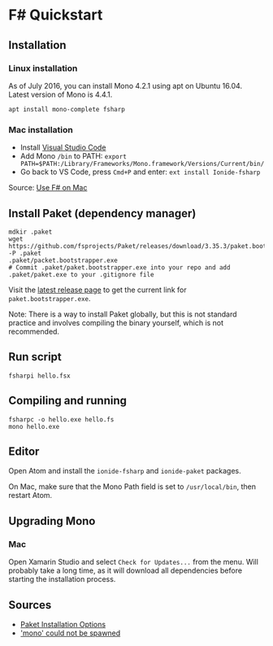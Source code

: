 # F# Quickstart

## Installation

### Linux installation

As of July 2016, you can install Mono 4.2.1 using apt on Ubuntu 16.04. Latest version of Mono is 4.4.1.

```
apt install mono-complete fsharp
```

### Mac installation

- Install [Visual Studio Code]()
- Add Mono `/bin` to PATH: `export PATH=$PATH:/Library/Frameworks/Mono.framework/Versions/Current/bin/`
- Go back to VS Code, press `Cmd+P` and enter: `ext install Ionide-fsharp`

Source: [Use F# on Mac](http://fsharp.org/use/mac/)

## Install Paket (dependency manager)

```
mdkir .paket
wget https://github.com/fsprojects/Paket/releases/download/3.35.3/paket.bootstrapper.exe -P .paket
.paket/packet.bootstrapper.exe
# Commit .paket/paket.bootstrapper.exe into your repo and add .paket/paket.exe to your .gitignore file
```

Visit the [latest release page](https://github.com/fsprojects/Paket/releases/latest) to get the current link for `paket.bootstrapper.exe`.

Note: There is a way to install Paket globally, but this is not standard practice and involves compiling the binary yourself, which is not recommended.

## Run script

```
fsharpi hello.fsx
```

## Compiling and running

```
fsharpc -o hello.exe hello.fs
mono hello.exe
```

## Editor

Open Atom and install the `ionide-fsharp` and `ionide-paket` packages.

On Mac, make sure that the Mono Path field is set to `/usr/local/bin`, then restart Atom.

## Upgrading Mono

### Mac

Open Xamarin Studio and select `Check for Updates...` from the menu. Will probably take a long time, as it will download all dependencies before starting the installation process.

## Sources

- [Paket Installation Options](https://fsprojects.github.io/Paket/installation.html)
- ['mono' could not be spawned](https://github.com/ionide/ionide-atom-fsharp/issues/128)
